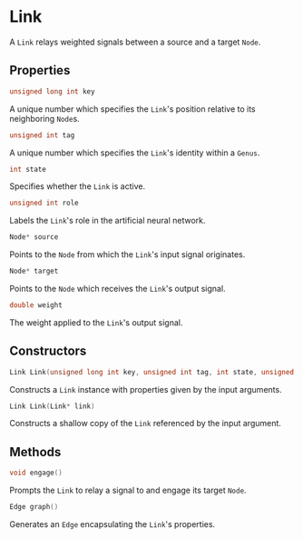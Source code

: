 # Link

 A `Link` relays weighted signals between a source and a target `Node`.  


## Properties

```C++
unsigned long int key
```

A unique number which specifies the `Link`'s position relative to its neighboring `Node`s.  


```c++
unsigned int tag
```

A unique number which specifies the `Link`'s identity within a `Genus`.  


```c++
int state
```

Specifies whether the `Link` is active.  


```c++
unsigned int role
```

Labels the `Link`'s role in the artificial neural network.  


```c++
Node* source
```

Points to the `Node` from which the `Link`'s input signal originates.  


```c++
Node* target
```

Points to the `Node` which receives the `Link`'s output signal.  


``` c++
double weight
```

The weight applied to the `Link`'s output signal.  


## Constructors

```c++
Link Link(unsigned long int key, unsigned int tag, int state, unsigned int role, Node* source, Node* target, double weight)
```

Constructs a `Link` instance with properties given by the input arguments.  


```c++
Link Link(Link* link)
```

Constructs a shallow copy of the `Link` referenced by the input argument.  


## Methods

```c++
void engage()
```

Prompts the `Link` to relay a signal to and engage its target `Node`.  


```c++
Edge graph()
```

Generates an `Edge` encapsulating the `Link`'s properties.  


